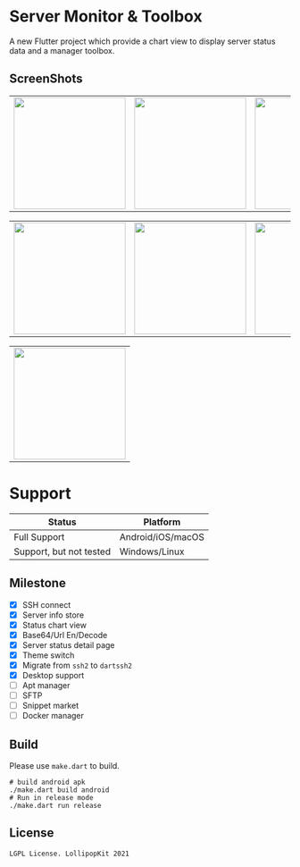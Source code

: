 # Server Monitor & Toolbox

A new Flutter project which provide a chart view to display server status data and a manager toolbox.

## ScreenShots
<table>
  <tr>
    <td>
	    <img width="200px" src="https://raw.githubusercontent.com/LollipopKit/flutter_server_monitor_toolbox/main/screenshots/server.jpg">
    </td>
    <td>
	    <img width="200px" src="https://raw.githubusercontent.com/LollipopKit/flutter_server_monitor_toolbox/main/screenshots/server_detail.jpg">
    </td>
    <td>
	    <img width="200px" src="https://raw.githubusercontent.com/LollipopKit/flutter_server_monitor_toolbox/main/screenshots/server_edit.jpg">
    </td>
  </tr>
</table>
<table>
  <tr>
    <td>
	    <img width="200px" src="https://raw.githubusercontent.com/LollipopKit/flutter_server_monitor_toolbox/main/screenshots/convert.jpg">
    </td>
    <td>
	    <img width="200px" src="https://raw.githubusercontent.com/LollipopKit/flutter_server_monitor_toolbox/main/screenshots/ping.jpg">
    </td>
    <td>
	    <img width="200px" src="https://raw.githubusercontent.com/LollipopKit/flutter_server_monitor_toolbox/main/screenshots/setting.jpg">
    </td>
  </tr>
</table>
<table>
  <tr>
    <td>
	    <img width="200px" src="https://raw.githubusercontent.com/LollipopKit/flutter_server_monitor_toolbox/main/screenshots/drawer.jpg">
    </td>
  </tr>
</table>

# Support
Status|Platform 
--|--|
Full Support|Android/iOS/macOS
Support, but not tested|Windows/Linux

## Milestone
- [x] SSH connect
- [x] Server info store
- [x] Status chart view
- [x] Base64/Url En/Decode
- [x] Server status detail page
- [x] Theme switch
- [x] Migrate from `ssh2` to `dartssh2`
- [x] Desktop support
- [ ] Apt manager
- [ ] SFTP
- [ ] Snippet market
- [ ] Docker manager

## Build
Please use `make.dart` to build.
```shell
# build android apk
./make.dart build android
# Run in release mode
./make.dart run release
```

## License
`LGPL License. LollipopKit 2021`
